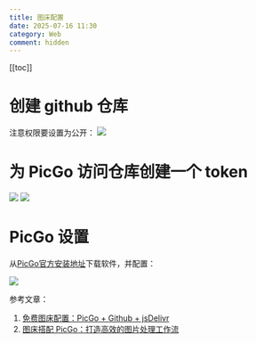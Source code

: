 ```yaml
---
title: 图床配置
date: 2025-07-16 11:30
category: Web
comment: hidden
---
```


[[toc]]

# 创建 github 仓库

注意权限要设置为公开：
<Image zoom="0.5" src="https://cdn.jsdelivr.net/gh/tinweirdo/images/2025/20250716111251146.png"/>

# 为 PicGo 访问仓库创建一个 token

<Image zoom="0.5" src="https://cdn.jsdelivr.net/gh/tinweirdo/images/2025/20250716111629308.png"/>

<Image zoom="0.5" src="https://cdn.jsdelivr.net/gh/tinweirdo/images/2025/20250716111856183.png"/>

# PicGo 设置

从[PicGo官方安装地址](https://picgo.github.io/PicGo-Doc/zh/guide/#%E4%B8%8B%E8%BD%BD%E5%AE%89%E8%A3%85)下载软件，并配置：

<Image zoom="0.5" src="https://cdn.jsdelivr.net/gh/tinweirdo/images/2025/20250716112424104.png"/>




参考文章：
1. [免费图床配置：PicGo + Github + jsDelivr](https://zhuanlan.zhihu.com/p/652533486)
2. [图床搭配 PicGo：打造高效的图片处理工作流](https://sspai.com/post/65716)